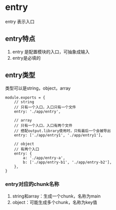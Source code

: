 # entry

entry 表示入口

## entry特点

1. entry 是配置模块的入口，可抽象成输入
2. entry是必填的

## entry类型

类型可以是string，object，array

```JS
module.exports = {
    // string
    // 只有一个入口，入口只有一个文件
    entry: './app/entry',

    // array
    // 只有一个入口，入口有两个文件
    // 搭配output.library使用时，只有最后一个会被导出
    entry: ['./app/entry1', './app/entry1'],

    // object
    // 有两个入口
    entry: {
        a: './app/entry-a',
        b: ['./app/entry-b1', './app/entry-b2'],
    },
}
```

### entry对应的chunk名称

1. string和array：生成一个chunk，名称为main
2. object：可能生成多个chunk，名称为key值
